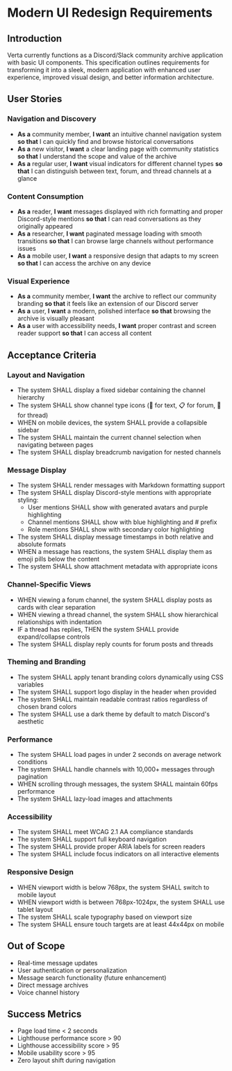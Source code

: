 # Modern UI Redesign Requirements

## Introduction

Verta currently functions as a Discord/Slack community archive application with basic UI components. This specification outlines requirements for transforming it into a sleek, modern application with enhanced user experience, improved visual design, and better information architecture.

## User Stories

### Navigation and Discovery
- **As a** community member, **I want** an intuitive channel navigation system **so that** I can quickly find and browse historical conversations
- **As a** new visitor, **I want** a clear landing page with community statistics **so that** I understand the scope and value of the archive
- **As a** regular user, **I want** visual indicators for different channel types **so that** I can distinguish between text, forum, and thread channels at a glance

### Content Consumption
- **As a** reader, **I want** messages displayed with rich formatting and proper Discord-style mentions **so that** I can read conversations as they originally appeared
- **As a** researcher, **I want** paginated message loading with smooth transitions **so that** I can browse large channels without performance issues
- **As a** mobile user, **I want** a responsive design that adapts to my screen **so that** I can access the archive on any device

### Visual Experience
- **As a** community member, **I want** the archive to reflect our community branding **so that** it feels like an extension of our Discord server
- **As a** user, **I want** a modern, polished interface **so that** browsing the archive is visually pleasant
- **As a** user with accessibility needs, **I want** proper contrast and screen reader support **so that** I can access all content

## Acceptance Criteria

### Layout and Navigation
- The system SHALL display a fixed sidebar containing the channel hierarchy
- The system SHALL show channel type icons (📝 for text, 📋 for forum, 🧵 for thread)
- WHEN on mobile devices, the system SHALL provide a collapsible sidebar
- The system SHALL maintain the current channel selection when navigating between pages
- The system SHALL display breadcrumb navigation for nested channels

### Message Display
- The system SHALL render messages with Markdown formatting support
- The system SHALL display Discord-style mentions with appropriate styling:
  - User mentions SHALL show with generated avatars and purple highlighting
  - Channel mentions SHALL show with blue highlighting and # prefix
  - Role mentions SHALL show with secondary color highlighting
- The system SHALL display message timestamps in both relative and absolute formats
- WHEN a message has reactions, the system SHALL display them as emoji pills below the content
- The system SHALL show attachment metadata with appropriate icons

### Channel-Specific Views
- WHEN viewing a forum channel, the system SHALL display posts as cards with clear separation
- WHEN viewing a thread channel, the system SHALL show hierarchical relationships with indentation
- IF a thread has replies, THEN the system SHALL provide expand/collapse controls
- The system SHALL display reply counts for forum posts and threads

### Theming and Branding
- The system SHALL apply tenant branding colors dynamically using CSS variables
- The system SHALL support logo display in the header when provided
- The system SHALL maintain readable contrast ratios regardless of chosen brand colors
- The system SHALL use a dark theme by default to match Discord's aesthetic

### Performance
- The system SHALL load pages in under 2 seconds on average network conditions
- The system SHALL handle channels with 10,000+ messages through pagination
- WHEN scrolling through messages, the system SHALL maintain 60fps performance
- The system SHALL lazy-load images and attachments

### Accessibility
- The system SHALL meet WCAG 2.1 AA compliance standards
- The system SHALL support full keyboard navigation
- The system SHALL provide proper ARIA labels for screen readers
- The system SHALL include focus indicators on all interactive elements

### Responsive Design
- WHEN viewport width is below 768px, the system SHALL switch to mobile layout
- WHEN viewport width is between 768px-1024px, the system SHALL use tablet layout
- The system SHALL scale typography based on viewport size
- The system SHALL ensure touch targets are at least 44x44px on mobile

## Out of Scope

- Real-time message updates
- User authentication or personalization
- Message search functionality (future enhancement)
- Direct message archives
- Voice channel history

## Success Metrics

- Page load time < 2 seconds
- Lighthouse performance score > 90
- Lighthouse accessibility score > 95
- Mobile usability score > 95
- Zero layout shift during navigation